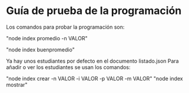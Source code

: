 # Guía de prueba de la programación

Los comandos para probar la programación son:

"node index promedio -n VALOR"

"node index buenpromedio"

Ya hay unos estudiantes por defecto en el documento listado.json
Para añadir o ver los estudiantes se usan los comandos:

"node index crear -n VALOR -i VALOR -p VALOR -m VALOR"
"node index mostrar"
